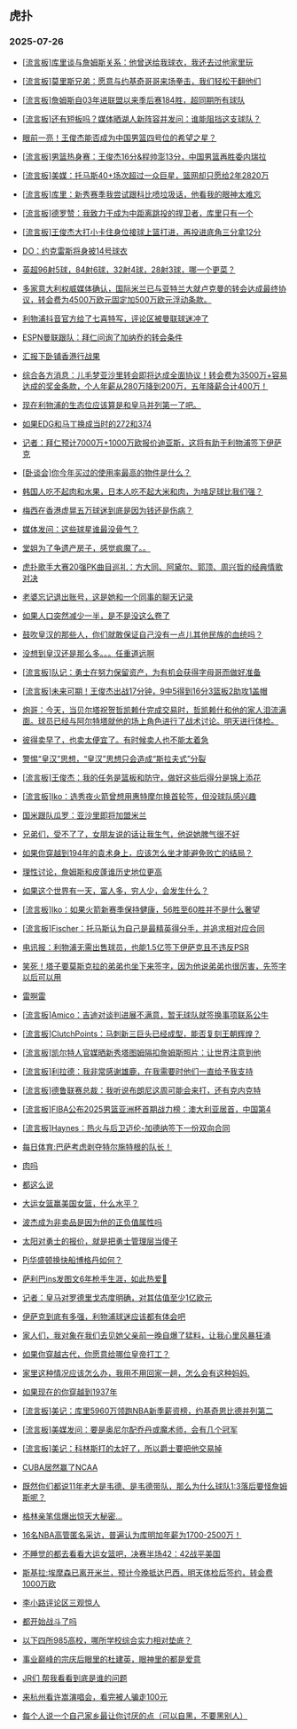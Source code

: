 ## 虎扑 
### 2025-07-26

+ [[流言板]库里谈与詹姆斯关系：他曾送给我球衣，我还去过他家里玩](https://bbs.hupu.com/633948777.html)

+ [[流言板]莫里斯兄弟：愿意与约基奇哥哥来场拳击，我们轻松干翻他们](https://bbs.hupu.com/633946440.html)

+ [[流言板]詹姆斯自03年进联盟以来季后赛184胜，超同期所有球队](https://bbs.hupu.com/633945849.html)

+ [[流言板]还有短板吗？媒体晒湖人新阵容并发问：谁能阻挡这支球队？](https://bbs.hupu.com/633946672.html)

+ [眼前一亮！王俊杰能否成为中国男篮四号位的希望之星？](https://bbs.hupu.com/633948979.html)

+ [[流言板]男篮热身赛：王俊杰16分&amp;程帅澎13分，中国男篮再胜委内瑞拉](https://bbs.hupu.com/633948499.html)

+ [[流言板]美媒：托马斯40+场次超过一众巨星，篮网却只愿给2年2820万](https://bbs.hupu.com/633947821.html)

+ [[流言板]库里：新秀赛季我尝试跟科比喷垃圾话，他看我的眼神太难忘](https://bbs.hupu.com/633948772.html)

+ [[流言板]德罗赞：我致力于成为中距离跳投的捍卫者，库里只有一个](https://bbs.hupu.com/633945618.html)

+ [[流言板]王俊杰大打小卡住身位接球上篮打进，再投进底角三分拿12分](https://bbs.hupu.com/633947315.html)

+ [DO：约克雷斯将身披️14号球衣](https://bbs.hupu.com/633945830.html)

+ [英超96射5球，84射6球，32射4球，28射3球，哪一个更菜？](https://bbs.hupu.com/633940695.html)

+ [多家意大利权威媒体确认，国际米兰已与亚特兰大就卢克曼的转会达成最终协议，转会费为4500万欧元固定加500万欧元浮动条款。](https://bbs.hupu.com/633944135.html)

+ [利物浦抖音官方给了七喜特写，评论区被曼联球迷冲了](https://bbs.hupu.com/633942324.html)

+ [ESPN曼联跟队：拜仁问询了加纳乔的转会条件](https://bbs.hupu.com/633945779.html)

+ [汇报下卧铺香港行战果](https://bbs.hupu.com/633942493.html)

+ [综合各方消息：儿毛梦亚沙里转会即将达成全面协议！转会费为3500万+容易达成的奖金条款，个人年薪从280万降到200万，五年降薪合计400万！](https://bbs.hupu.com/633943833.html)

+ [现在利物浦的生态位应该算是和皇马并列第一了吧。](https://bbs.hupu.com/633946339.html)

+ [如果EDG和马丁换成当时的272和374](https://bbs.hupu.com/633942852.html)

+ [记者：拜仁预计7000万+1000万欧报价迪亚斯，这将有助于利物浦签下伊萨克](https://bbs.hupu.com/633942988.html)

+ [[卧谈会]你今年买过的使用率最高的物件是什么？](https://bbs.hupu.com/633948311.html)

+ [韩国人吃不起肉和水果，日本人吃不起大米和肉，为啥足球比我们强？](https://bbs.hupu.com/633949330.html)

+ [梅西在香港虚晃五万球迷到底是因为钱还是伤病？](https://bbs.hupu.com/633948523.html)

+ [媒体发问：这些球星谁最没骨气？](https://bbs.hupu.com/633946458.html)

+ [堂姐为了争遗产房子，感觉疯魔了。。](https://bbs.hupu.com/633947159.html)

+ [虎扑歌手大赛20强PK曲目巡礼：方大同、阿黛尔、郭顶、周兴哲的经典情歌对决](https://bbs.hupu.com/633946598.html)

+ [老婆忘记退出账号，这是她和一个同事的聊天记录](https://bbs.hupu.com/633950610.html)

+ [如果人口突然减少一半，是不是没这么卷了](https://bbs.hupu.com/633946727.html)

+ [鼓吹皇汉的那些人，你们就敢保证自己没有一点儿其他民族的血统吗？](https://bbs.hupu.com/633947033.html)

+ [没想到皇汉还是那么多。。。任重道远啊](https://bbs.hupu.com/633949429.html)

+ [[流言板]队记：勇士在努力保留资产，为有机会获得字母哥而做好准备](https://bbs.hupu.com/633950598.html)

+ [[流言板]未来可期！王俊杰出战17分钟，9中5得到16分3篮板2助攻1盖帽](https://bbs.hupu.com/633948535.html)

+ [炮哥：今天，当贝尔塔祝贺哲凯赖什完成交易时，哲凯赖什和他的家人泪流满面。球员已经与阿尔特塔就他的场上角色进行了战术讨论。明天进行体检。](https://bbs.hupu.com/633948686.html)

+ [彼得卖早了，也卖太便宜了。有时候卖人也不能太着急](https://bbs.hupu.com/633945346.html)

+ [警惕“皇汉”思想，“皇汉”思想只会造成“斯拉夫式”分裂](https://bbs.hupu.com/633950244.html)

+ [[流言板]王俊杰：我的任务是篮板和防守，做好这些后得分是锦上添花](https://bbs.hupu.com/633948807.html)

+ [[流言板]Iko：选秀夜火箭曾想用惠特摩尔换首轮签，但没球队感兴趣](https://bbs.hupu.com/633949515.html)

+ [国米跟队瓜罗：亚沙里即将加盟米兰](https://bbs.hupu.com/633943095.html)

+ [兄弟们，受不了了，女朋友说的话让我生气，他说她脾气很不好](https://bbs.hupu.com/633949566.html)

+ [如果你穿越到194年的袁术身上，应该怎么坐才能避免败亡的结局？](https://bbs.hupu.com/633947472.html)

+ [理性讨论，詹姆斯和皮蓬谁历史地位更高](https://bbs.hupu.com/633949833.html)

+ [如果这个世界有一天，富人多，穷人少，会发生什么？](https://bbs.hupu.com/633950253.html)

+ [[流言板]Iko：如果火箭新赛季保持健康，56胜至60胜并不是什么奢望](https://bbs.hupu.com/633949719.html)

+ [[流言板]Fischer：托马斯认为自己是最精英得分手，并追求相对应合同](https://bbs.hupu.com/633948444.html)

+ [电讯报：利物浦无需出售球员，也能1.5亿签下伊萨克且不违反PSR](https://bbs.hupu.com/633950936.html)

+ [笑死！塔子要莫斯克拉的弟弟也坐下来签字，因为他说弟弟也很厉害，先签字以后可以用](https://bbs.hupu.com/633946147.html)

+ [雷啊雷](https://bbs.hupu.com/633951050.html)

+ [[流言板]Amico：吉迪对谈判进展不满意，暂无球队就签换事项联系公牛](https://bbs.hupu.com/633951142.html)

+ [[流言板]ClutchPoints：马刺新三巨头已经成型，能否复刻王朝辉煌？](https://bbs.hupu.com/633950876.html)

+ [[流言板]凯尔特人官媒晒新秀塔图姆隔扣詹姆斯照片：让世界注意到他](https://bbs.hupu.com/633950963.html)

+ [[流言板]利拉德：我非常感谢雄鹿，在我需要时他们一直给予我支持](https://bbs.hupu.com/633949446.html)

+ [[流言板]德鲁联赛总裁：我听说布朗尼这周可能会来打，还有克内克特](https://bbs.hupu.com/633950757.html)

+ [[流言板]FIBA公布2025男篮亚洲杯首期战力榜：澳大利亚居首，中国第4](https://bbs.hupu.com/633950971.html)

+ [[流言板]Haynes：热火与后卫迈伦-加德纳签下一份双向合同](https://bbs.hupu.com/633949779.html)

+ [每日体育:巴萨考虑剥夺特尔施特根的队长！](https://bbs.hupu.com/633946359.html)

+ [肉吗](https://bbs.hupu.com/633950898.html)

+ [都这么说](https://bbs.hupu.com/633951283.html)

+ [大运女篮赢美国女篮，什么水平？](https://bbs.hupu.com/633952768.html)

+ [波杰成为非卖品是因为他的正负值属性吗](https://bbs.hupu.com/633950282.html)

+ [太阳对勇士的报价，就是把勇士管理层当傻子](https://bbs.hupu.com/633950487.html)

+ [Pj华盛顿换快船博格丹如何？](https://bbs.hupu.com/633951729.html)

+ [萨利巴ins发图文6年枪手生涯，如此热爱🫶](https://bbs.hupu.com/633945882.html)

+ [记者：皇马对罗德里戈态度明确，对其估值至少1亿欧元](https://bbs.hupu.com/633946868.html)

+ [伊萨克到底有多强，利物浦球迷应该都有体会吧](https://bbs.hupu.com/633945063.html)

+ [家人们，我对象在我们去见她父亲前一晚自爆了猛料，让我心里风暴狂涌](https://bbs.hupu.com/633952115.html)

+ [如果你穿越古代，你愿意给哪位皇帝打工？](https://bbs.hupu.com/633951778.html)

+ [家里这种情况应该怎么办，我用不用回家一趟，怎么会有这种妈妈. ](https://bbs.hupu.com/633950509.html)

+ [如果现在的你穿越到1937年](https://bbs.hupu.com/633950241.html)

+ [[流言板]美记：库里5960万领跑NBA新季薪资榜，约基奇恩比德并列第二](https://bbs.hupu.com/633953445.html)

+ [[流言板]美媒发问：要是奥尼尔配乔丹或魔术师，会有几个冠军](https://bbs.hupu.com/633953665.html)

+ [[流言板]美记：科林斯打的太好了，所以爵士要把他交易掉](https://bbs.hupu.com/633953394.html)

+ [CUBA居然赢了NCAA](https://bbs.hupu.com/633952826.html)

+ [既然你们都说11年老大是韦德、是韦德带队，那么为什么球队1:3落后要怪詹姆斯呢？](https://bbs.hupu.com/633952809.html)

+ [格林亲笔信爆出惊天大秘密…](https://bbs.hupu.com/633951809.html)

+ [16名NBA高管匿名采访，普遍认为库明加年薪为1700-2500万！](https://bbs.hupu.com/633951392.html)

+ [不睡觉的都去看看大运女篮吧，决赛半场42：42战平美国](https://bbs.hupu.com/633952355.html)

+ [斯基拉:埃摩森已离开米兰，预计今晚抵达巴西，明天体检后签约，转会费1000万欧](https://bbs.hupu.com/633946915.html)

+ [李小路评论区三观惊人](https://bbs.hupu.com/633952714.html)

+ [都开始战斗了吗](https://bbs.hupu.com/633951322.html)

+ [以下四所985高校，哪所学校综合实力相对垫底？](https://bbs.hupu.com/633951213.html)

+ [事业巅峰的宗庆后眼里的杜建英，眼神里的都是爱意](https://bbs.hupu.com/633951290.html)

+ [JR们  帮我看看到底是谁的问题](https://bbs.hupu.com/633951930.html)

+ [来杭州看许嵩演唱会，看完被人骗走100元](https://bbs.hupu.com/633952257.html)

+ [每个人说一个自己家乡最让你讨厌的点（可以自黑，不要黑别人）](https://bbs.hupu.com/633952465.html)

